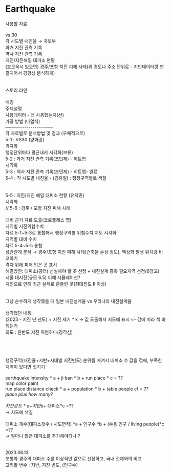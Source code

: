 # Earthquake<br>
사용할 자료  <br>
<br>
vs 30  <br>
각 시도별 내진율  → 국토부   <br>
과거 지진 관측 기록  <br>
역사 지진 관측 기록  <br>
지진/지진해일 대피소 현황  <br>
(호오옥시 있으면) 경주/포항 지진 피해 사례(위 경도나 주소 단위로 - 지반데이터랑 연결지어서 경향성 분석하게)  <br>
<br>
<br>
스토리 라인  <br>
<br>
배경  <br>
주제설명  <br>
사용데이터 - 왜 사용했는지(선)  <br>
가공 방법 (나열식)   <br>
—---------------------  <br>
각 자료별로 분석방법 및 결과 (구체적으로)  
5-1 :  VS30 (양화랑)  
격자화<br>
행정단위마다 평균내서 시각화(보류)<br>
5-2 : 과거 지진 관측 기록(조민제) - 히트맵 <br>
시각화<br>
5-3 : 역사 지진 관측 기록(조민제) - 히트맵- 완료<br>
5-4 :  각 시도별 내진율 - (김유일) : 행정구역별로 색칠   <br>  
<br>
5-5 : 지진/지진 해일 대피소 현황 (유지민)<br>
시각화 <br>
// 5-6 : 경주 / 포항 지진 피해 사례<br>
<br>
대비 근거 자료 도출(코로플레스 맵)<br>
지역별 지진위험수치<br>
자료 5-1~5-3로 통합해서 행정구역별 위험수치 지도 시각화<br>
지역별 대비 수치<br>
자료 5-4~5-5 통합<br>
상관관계 분석 → 경주/포항 지진 피해 사례(건축물 손상 정도), 액상화 발생 위치랑 비교하기<br>
격자 위에 피해 입은 곳 표시<br>
해결방안: 대피소(공터) 신설해야 할 곳 선정 + 내진설계 증축 필요지역 선정(6참고)<br>
서울 대지진(규모 6.5) 피해 시뮬레이션?<br>
지진으로 인해 최근 실제로 흔들린 곳(최대진도 II 이상) <br>
<br>
<br>
그냥 순수하게 생각했을 때 일본 내진설계율 vs 우리나라 내진설계율 <br>
<br>
생각했던 내용:<br>
(2023 - 지진 난 년도) + 지진 세기 * k  -> 값 도출해서 지도에 표시	<- 값에 따라 색 바뀌는거<br>
의도 : 한반도 지진 위험하다(경각심)<br>
<br>
<br>
<br>
<br>
행정구역(내진율+지반+시대별 지진빈도) 순위를 매겨서 대피소 수 값을 정해, 부족한 지역이 있다면 짓기기 <br>
<br>
earthquake intensity  * a + ji ban * b + run place * c = ??<br>
map color paint<br>
run place distance check * a + population * b + (able people *c)  = ??<br>
place plus how many?<br>
<br>
지진강도 * a+지반*b+ 대피소*c =??<br>
→ 지도에 색칠<br>
<br>
대피소 개수(대피소갯수 / 시도면적) *a + 인구수 *b + (수용 인구 / living people)*c =??<br>
→ 얼마나 많은 대피소를 추가해야되나 ?<br>
<br>
<br>
2023.06.13<br>
포항과 경주의 대피소 수를 이상적인 값으로 선정하고, 국내 전체와의 비교<br>
고려할 변수 : 지반, 지진 빈도, (인구수)<br>

